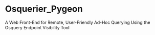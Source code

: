 # Osquerier_Pygeon
A Web Front-End for Remote, User-Friendly Ad-Hoc Querying Using the Osquery Endpoint Visibility Tool
